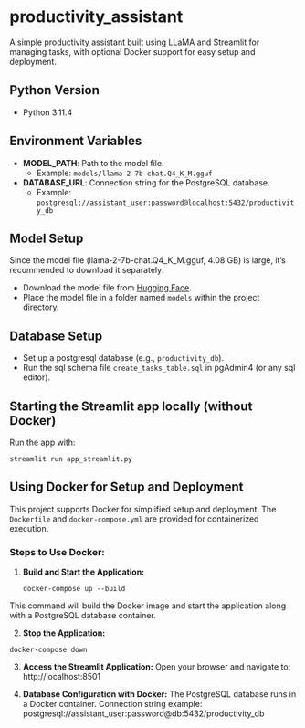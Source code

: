 # productivity_assistant

A simple productivity assistant built using LLaMA and Streamlit for managing tasks, with optional Docker support for easy setup and deployment.

## Python Version
- Python 3.11.4

## Environment Variables
- **MODEL_PATH**: Path to the model file. 
  - Example: `models/llama-2-7b-chat.Q4_K_M.gguf`
- **DATABASE_URL**: Connection string for the PostgreSQL database.
  - Example: `postgresql://assistant_user:password@localhost:5432/productivity_db`

## Model Setup
Since the model file (llama-2-7b-chat.Q4_K_M.gguf, 4.08 GB) is large, it’s recommended to download it separately:
- Download the model file from [Hugging Face](https://huggingface.co/meta-llama/Llama-2-7b-hf).
- Place the model file in a folder named `models` within the project directory.

## Database Setup
- Set up a postgresql database (e.g., `productivity_db`).
- Run the sql schema file `create_tasks_table.sql` in pgAdmin4 (or any sql editor).

## Starting the Streamlit app locally (without Docker)
Run the app with:
```
streamlit run app_streamlit.py
```
## Using Docker for Setup and Deployment
This project supports Docker for simplified setup and deployment. The `Dockerfile` and `docker-compose.yml` are provided for containerized execution.

### Steps to Use Docker:
1. **Build and Start the Application:**
   ```
   docker-compose up --build
   ```
This command will build the Docker image and start the application along with a PostgreSQL database container.

2.	**Stop the Application:**
```
docker-compose down
```
3.	**Access the Streamlit Application:**
Open your browser and navigate to: http://localhost:8501

4.	**Database Configuration with Docker:**
The PostgreSQL database runs in a Docker container.
Connection string example: postgresql://assistant_user:password@db:5432/productivity_db







